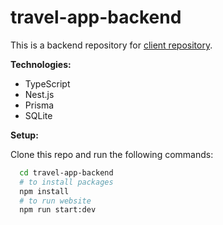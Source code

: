 # travel-app-backend

This is a backend repository for [client repository](https://github.com/petrgali/travel-app).

**Technologies:**
- TypeScript
- Nest.js
- Prisma
- SQLite

**Setup:**

Clone this repo and run the following commands:
```bash
  cd travel-app-backend
  # to install packages
  npm install
  # to run website
  npm run start:dev
```
